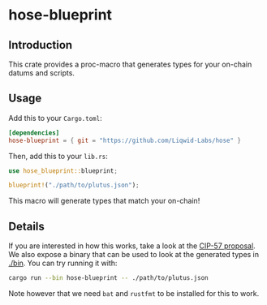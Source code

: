# hose-blueprint

## Introduction

This crate provides a proc-macro that generates types for your on-chain datums and scripts.

## Usage

Add this to your `Cargo.toml`:

```toml
[dependencies]
hose-blueprint = { git = "https://github.com/Liqwid-Labs/hose" }
```

Then, add this to your `lib.rs`:

```rust
use hose_blueprint::blueprint;

blueprint!("./path/to/plutus.json");
```

This macro will generate types that match your on-chain!

## Details

If you are interested in how this works, take a look at the [CIP-57 proposal](https://cips.cardano.org/cip/CIP-57). We also expose a binary that can be used to look at the generated types in [./bin](./bin). You can try running it with: 

```bash
cargo run --bin hose-blueprint -- ./path/to/plutus.json
```

Note however that we need `bat` and `rustfmt` to be installed for this to work.
